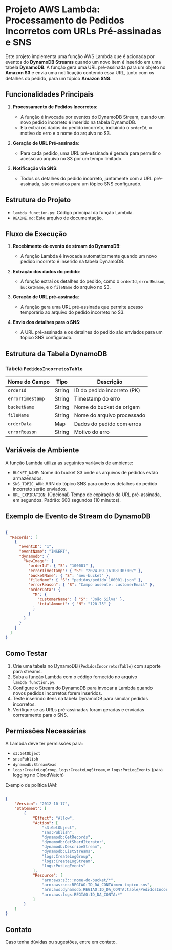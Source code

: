 # Projeto AWS Lambda: Processamento de Pedidos Incorretos com URLs Pré-assinadas e SNS

Este projeto implementa uma função AWS Lambda que é acionada por eventos do **DynamoDB Streams** quando um novo item é inserido em uma tabela **DynamoDB**. A função gera uma URL pré-assinada para um objeto no **Amazon S3** e envia uma notificação contendo essa URL, junto com os detalhes do pedido, para um tópico **Amazon SNS**.


## Funcionalidades Principais

1. **Processamento de Pedidos Incorretos**:
   - A função é invocada por eventos do DynamoDB Stream, quando um novo pedido incorreto é inserido na tabela DynamoDB.
   - Ela extrai os dados do pedido incorreto, incluindo o `orderId`, o motivo do erro e o nome do arquivo no S3.

2. **Geração de URL Pré-assinada**:
   - Para cada pedido, uma URL pré-assinada é gerada para permitir o acesso ao arquivo no S3 por um tempo limitado.

3. **Notificação via SNS**:
   - Todos os detalhes do pedido incorreto, juntamente com a URL pré-assinada, são enviados para um tópico SNS configurado.

## Estrutura do Projeto

- `lambda_function.py`: Código principal da função Lambda.
- `README.md`: Este arquivo de documentação.

## Fluxo de Execução

1. **Recebimento do evento de stream do DynamoDB**: 
   - A função Lambda é invocada automaticamente quando um novo pedido incorreto é inserido na tabela DynamoDB.

2. **Extração dos dados do pedido**:
   - A função extrai os detalhes do pedido, como o `orderId`, `errorReason`, `bucketName`, e o `fileName` do arquivo no S3.

3. **Geração de URL pré-assinada**:
   - A função gera uma URL pré-assinada que permite acesso temporário ao arquivo do pedido incorreto no S3.

4. **Envio dos detalhes para o SNS**:
   - A URL pré-assinada e os detalhes do pedido são enviados para um tópico SNS configurado.

## Estrutura da Tabela DynamoDB

### Tabela `PedidosIncorretosTable`

| Nome do Campo  | Tipo        | Descrição                            |
|----------------|-------------|--------------------------------------|
| `orderId`      | String      | ID do pedido incorreto (PK)          |
| `errorTimestamp`| String     | Timestamp do erro                    |
| `bucketName`   | String      | Nome do bucket de origem             |
| `fileName`     | String      | Nome do arquivo processado           |
| `orderData`    | Map         | Dados do pedido com erros            |
| `errorReason`  | String      | Motivo do erro                       |

## Variáveis de Ambiente

A função Lambda utiliza as seguintes variáveis de ambiente:

- `BUCKET_NAME`: Nome do bucket S3 onde os arquivos de pedidos estão armazenados.
- `SNS_TOPIC_ARN`: ARN do tópico SNS para onde os detalhes do pedido incorreto serão enviados.
- `URL_EXPIRATION`: (Opcional) Tempo de expiração da URL pré-assinada, em segundos. Padrão: 600 segundos (10 minutos).

## Exemplo de Evento de Stream do DynamoDB

```json

{
  "Records": [
    {
      "eventID": "1",
      "eventName": "INSERT",
      "dynamodb": {
        "NewImage": {
          "orderId": { "S": "100001" },
          "errorTimestamp": { "S": "2024-09-16T08:30:00Z" },
          "bucketName": { "S": "meu-bucket" },
          "fileName": { "S": "pedidos/pedido_100001.json" },
          "errorReason": { "S": "Campo ausente: customerEmail" },
          "orderData": {
            "M": {
              "customerName": { "S": "João Silva" },
              "totalAmount": { "N": "120.75" }
            }
          }
        }
      }
    }
  ]
}

```

## Como Testar

1. Crie uma tabela no DynamoDB (`PedidosIncorretosTable`) com suporte para streams.
2. Suba a função Lambda com o código fornecido no arquivo `lambda_function.py`.
3. Configure o Stream do DynamoDB para invocar a Lambda quando novos pedidos incorretos forem inseridos.
4. Teste inserindo itens na tabela DynamoDB para simular pedidos incorretos.
5. Verifique se as URLs pré-assinadas foram geradas e enviadas corretamente para o SNS.

## Permissões Necessárias

A Lambda deve ter permissões para:

- `s3:GetObject`
- `sns:Publish`
- `dynamodb:StreamRead`
- `logs:CreateLogGroup`, `logs:CreateLogStream`, e `logs:PutLogEvents` (para logging no CloudWatch)

Exemplo de política IAM:

```json

{
    "Version": "2012-10-17",
    "Statement": [
        {
            "Effect": "Allow",
            "Action": [
                "s3:GetObject",
                "sns:Publish",
                "dynamodb:GetRecords",
                "dynamodb:GetShardIterator",
                "dynamodb:DescribeStream",
                "dynamodb:ListStreams",
                "logs:CreateLogGroup",
                "logs:CreateLogStream",
                "logs:PutLogEvents"
            ],
            "Resource": [
                "arn:aws:s3:::nome-do-bucket/*",
                "arn:aws:sns:REGIAO:ID_DA_CONTA:meu-topico-sns",
                "arn:aws:dynamodb:REGIAO:ID_DA_CONTA:table/PedidosIncorretosTable",
                "arn:aws:logs:REGIAO:ID_DA_CONTA:*"
            ]
        }
    ]
}

```

## Contato

Caso tenha dúvidas ou sugestões, entre em contato.
